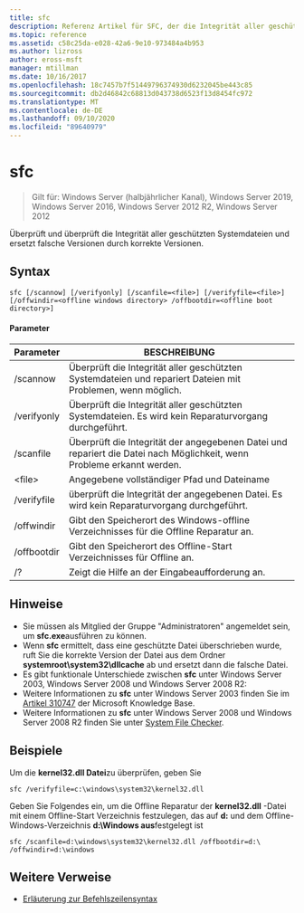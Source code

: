 ```yaml
---
title: sfc
description: Referenz Artikel für SFC, der die Integrität aller geschützten Systemdateien scannt und überprüft und falsche Versionen durch korrekte Versionen ersetzt.
ms.topic: reference
ms.assetid: c58c25da-e028-42a6-9e10-973484a4b953
ms.author: lizross
author: eross-msft
manager: mtillman
ms.date: 10/16/2017
ms.openlocfilehash: 18c7457b7f51449796374930d6232045be443c85
ms.sourcegitcommit: db2d46842c68813d043738d6523f13d8454fc972
ms.translationtype: MT
ms.contentlocale: de-DE
ms.lasthandoff: 09/10/2020
ms.locfileid: "89640979"
---
```

# <a name="sfc"></a>sfc

> Gilt für: Windows Server (halbjährlicher Kanal), Windows Server 2019, Windows Server 2016, Windows Server 2012 R2, Windows Server 2012

Überprüft und überprüft die Integrität aller geschützten Systemdateien und ersetzt falsche Versionen durch korrekte Versionen.


## <a name="syntax"></a>Syntax
```
sfc [/scannow] [/verifyonly] [/scanfile=<file>] [/verifyfile=<file>] [/offwindir=<offline windows directory> /offbootdir=<offline boot directory>]
```

#### <a name="parameters"></a>Parameter
|Parameter|BESCHREIBUNG|
|-------|--------|
|/scannow|Überprüft die Integrität aller geschützten Systemdateien und repariert Dateien mit Problemen, wenn möglich.|
|/verifyonly|Überprüft die Integrität aller geschützten Systemdateien. Es wird kein Reparaturvorgang durchgeführt.|
|/scanfile|Überprüft die Integrität der angegebenen Datei und repariert die Datei nach Möglichkeit, wenn Probleme erkannt werden.|
|\<file>|Angegebene vollständiger Pfad und Dateiname|
|/verifyfile|überprüft die Integrität der angegebenen Datei. Es wird kein Reparaturvorgang durchgeführt.|
|/offwindir|Gibt den Speicherort des Windows-offline Verzeichnisses für die Offline Reparatur an.|
|/offbootdir|Gibt den Speicherort des Offline-Start Verzeichnisses für Offline an.|
|/?|Zeigt die Hilfe an der Eingabeaufforderung an.|

## <a name="remarks"></a>Hinweise
-   Sie müssen als Mitglied der Gruppe "Administratoren" angemeldet sein, um **sfc.exe**ausführen zu können.
-   Wenn **sfc** ermittelt, dass eine geschützte Datei überschrieben wurde, ruft Sie die korrekte Version der Datei aus dem Ordner **systemroot\system32\dllcache** ab und ersetzt dann die falsche Datei.
-   Es gibt funktionale Unterschiede zwischen **sfc** unter Windows Server 2003, Windows Server 2008 und Windows Server 2008 R2:
-   Weitere Informationen zu **sfc** unter Windows Server 2003 finden Sie im [Artikel 310747](https://go.microsoft.com/fwlink/?LinkId=227069) der Microsoft Knowledge Base.
-   Weitere Informationen zu **sfc** unter Windows Server 2008 und Windows Server 2008 R2 finden Sie unter [System File Checker](https://go.microsoft.com/fwlink/?LinkId=227071).

## <a name="examples"></a>Beispiele
Um die **kernel32.dll Datei**zu überprüfen, geben Sie
```
sfc /verifyfile=c:\windows\system32\kernel32.dll
```
Geben Sie Folgendes ein, um die Offline Reparatur der **kernel32.dll** -Datei mit einem Offline-Start Verzeichnis festzulegen, das auf **d:** und dem Offline-Windows-Verzeichnis **d:\Windows aus**festgelegt ist
```
sfc /scanfile=d:\windows\system32\kernel32.dll /offbootdir=d:\ /offwindir=d:\windows
```

## <a name="additional-references"></a>Weitere Verweise
- [Erläuterung zur Befehlszeilensyntax](command-line-syntax-key.md)


